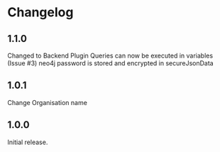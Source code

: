 # Changelog

## 1.1.0
Changed to Backend Plugin
Queries can now be executed in variables (Issue #3)
neo4j password is stored and encrypted in secureJsonData 

## 1.0.1
Change Organisation name

## 1.0.0
Initial release.
